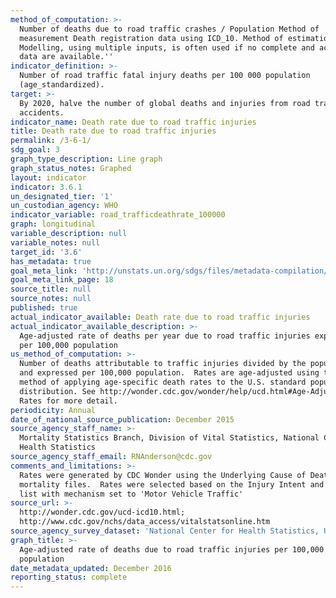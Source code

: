 ```yaml
---
method_of_computation: >-
  Number of deaths due to road traffic crashes / Population Method of
  measurement Death registration data using ICD_10. Method of estimation
  Modelling, using multiple inputs, is often used if no complete and accurate
  data are available.''
indicator_definition: >-
  Number of road traffic fatal injury deaths per 100 000 population
  (age_standardized).
target: >-
  By 2020, halve the number of global deaths and injuries from road traffic
  accidents.
indicator_name: Death rate due to road traffic injuries
title: Death rate due to road traffic injuries
permalink: /3-6-1/
sdg_goal: 3
graph_type_description: Line graph
graph_status_notes: Graphed
layout: indicator
indicator: 3.6.1
un_designated_tier: '1'
un_custodian_agency: WHO
indicator_variable: road_trafficdeathrate_100000
graph: longitudinal
variable_description: null
variable_notes: null
target_id: '3.6'
has_metadata: true
goal_meta_link: 'http://unstats.un.org/sdgs/files/metadata-compilation/Metadata-Goal-3.pdf'
goal_meta_link_page: 18
source_title: null
source_notes: null
published: true
actual_indicator_available: Death rate due to road traffic injuries
actual_indicator_available_description: >-
  Age-adjusted rate of deaths per year due to road traffic injuries expressed
  per 100,000 population
us_method_of_computation: >-
  Number of deaths attributable to traffic injuries divided by the population
  and expressed per 100,000 population.  Rates are age-adjusted using the direct
  method of applying age-specific death rates to the U.S. standard population
  distribution. See http://wonder.cdc.gov/wonder/help/ucd.html#Age-Adjusted
  Rates for more detail.
periodicity: Annual
date_of_national_source_publication: December 2015
source_agency_staff_name: >-
  Mortality Statistics Branch, Division of Vital Statistics, National Center for
  Health Statistics
source_agency_staff_email: RNAnderson@cdc.gov
comments_and_limitations: >-
  Rates were generated by CDC Wonder using the Underlying Cause of Death
  mortality files.  Rates were selected based on the Injury Intent and Mechanism
  list with mechanism set to 'Motor Vehicle Traffic'
source_url: >-
  http://wonder.cdc.gov/ucd-icd10.html;
  http://www.cdc.gov/nchs/data_access/vitalstatsonline.htm
source_agency_survey_dataset: 'National Center for Health Statistics, Underlying Cause of Death File'
graph_title: >-
  Age-adjusted rate of deaths due to road traffic injuries per 100,000 US
  population
date_metadata_updated: December 2016
reporting_status: complete
---
```

